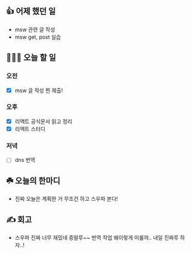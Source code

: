 ## 👍 어제 했던 일

- msw 관련 글 작성
- msw get, post 실습

## 👩🏻‍💻 오늘 할 일

### 오전

- [x] msw 글 작성 찐 제출!

### 오후

- [x] 리액트 공식문서 읽고 정리
- [x] 리액트 스터디

### 저녁

- [ ] dns 번역 

## ☘️ 오늘의 한마디
- 진짜 오늘은 계획한 거 무조건 하고 스우파 본다! 

## ✍️ 회고
- 스우파 진짜 너무 재밌네 증말루~~ 번역 작업 왜이렇게 미룰까.. 내일 진짜루 하자..!